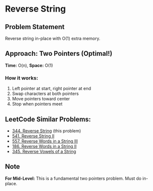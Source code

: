 # Reverse String

## Problem Statement
Reverse string in-place with O(1) extra memory.

## Approach: Two Pointers (Optimal!)
**Time:** O(n), **Space:** O(1)

### How it works:
1. Left pointer at start, right pointer at end
2. Swap characters at both pointers
3. Move pointers toward center
4. Stop when pointers meet

## LeetCode Similar Problems:
- [344. Reverse String](https://leetcode.com/problems/reverse-string/) (this problem)
- [541. Reverse String II](https://leetcode.com/problems/reverse-string-ii/)
- [557. Reverse Words in a String III](https://leetcode.com/problems/reverse-words-in-a-string-iii/)
- [186. Reverse Words in a String II](https://leetcode.com/problems/reverse-words-in-a-string-ii/)
- [345. Reverse Vowels of a String](https://leetcode.com/problems/reverse-vowels-of-a-string/)

## Note
**For Mid-Level:** This is a fundamental two pointers problem. Must do in-place. 